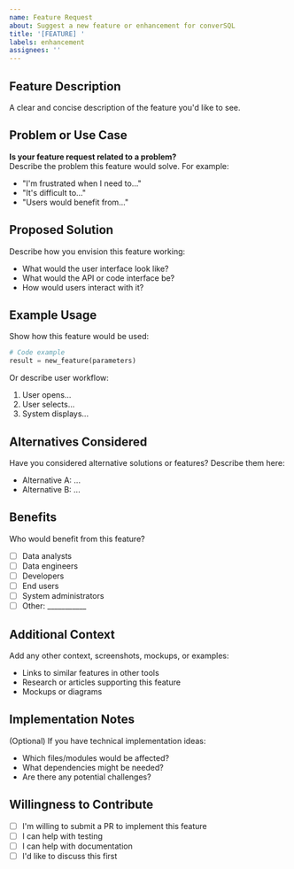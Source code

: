 ```yaml
---
name: Feature Request
about: Suggest a new feature or enhancement for converSQL
title: '[FEATURE] '
labels: enhancement
assignees: ''
---
```


## Feature Description
A clear and concise description of the feature you'd like to see.

## Problem or Use Case
**Is your feature request related to a problem?**  
Describe the problem this feature would solve. For example:
- "I'm frustrated when I need to..."
- "It's difficult to..."
- "Users would benefit from..."

## Proposed Solution
Describe how you envision this feature working:
- What would the user interface look like?
- What would the API or code interface be?
- How would users interact with it?

## Example Usage
Show how this feature would be used:

```python
# Code example
result = new_feature(parameters)
```

Or describe user workflow:
1. User opens...
2. User selects...
3. System displays...

## Alternatives Considered
Have you considered alternative solutions or features? Describe them here:
- Alternative A: ...
- Alternative B: ...

## Benefits
Who would benefit from this feature?
- [ ] Data analysts
- [ ] Data engineers
- [ ] Developers
- [ ] End users
- [ ] System administrators
- [ ] Other: ___________

## Additional Context
Add any other context, screenshots, mockups, or examples:
- Links to similar features in other tools
- Research or articles supporting this feature
- Mockups or diagrams

## Implementation Notes
(Optional) If you have technical implementation ideas:
- Which files/modules would be affected?
- What dependencies might be needed?
- Are there any potential challenges?

## Willingness to Contribute
- [ ] I'm willing to submit a PR to implement this feature
- [ ] I can help with testing
- [ ] I can help with documentation
- [ ] I'd like to discuss this first
